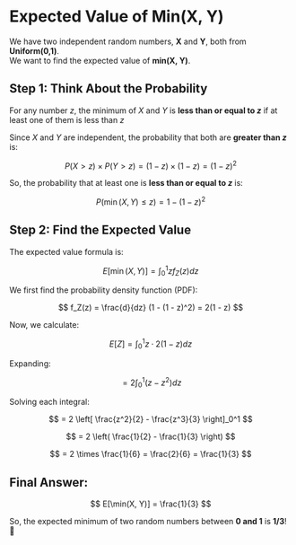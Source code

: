 # Expected Value of Min(X, Y)

We have two independent random numbers, **X** and **Y**, both from **Uniform(0,1)**.  
We want to find the expected value of **min(X, Y)**.

## Step 1: Think About the Probability

For any number $z$, the minimum of $X$ and $Y$ is **less than or equal to $z$** if at least one of them is less than $z$

Since $X$ and $Y$ are independent, the probability that both are **greater than $z$** is:

$$
P(X > z) \times P(Y > z) = (1 - z) \times (1 - z) = (1 - z)^2
$$

So, the probability that at least one is **less than or equal to $z$** is:

$$
P(\min(X, Y) \leq z) = 1 - (1 - z)^2
$$

## Step 2: Find the Expected Value

The expected value formula is:

$$
E[\min(X, Y)] = \int_0^1 z f_Z(z) dz
$$

We first find the probability density function (PDF):

$$
f_Z(z) = \frac{d}{dz} (1 - (1 - z)^2) = 2(1 - z)
$$

Now, we calculate:

$$
E[Z] = \int_0^1 z \cdot 2(1 - z) dz
$$

Expanding:

$$
= 2 \int_0^1 (z - z^2) dz
$$

Solving each integral:

$$
= 2 \left[ \frac{z^2}{2} - \frac{z^3}{3} \right]_0^1
$$

$$
= 2 \left( \frac{1}{2} - \frac{1}{3} \right)
$$

$$
= 2 \times \frac{1}{6} = \frac{2}{6} = \frac{1}{3}
$$

## Final Answer:

$$
E[\min(X, Y)] = \frac{1}{3}
$$

So, the expected minimum of two random numbers between **0 and 1** is **1/3**! 🎉
